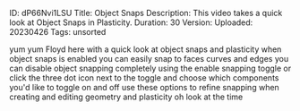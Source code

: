ID: dP66Nvi1LSU
Title: Object Snaps
Description: This video takes a quick look at Object Snaps in Plasticity.
Duration: 30
Version: 
Uploaded: 20230426
Tags: unsorted

yum yum Floyd here with a quick look at
object snaps and plasticity when object
snaps is enabled you can easily snap to
faces curves and edges you can disable
object snapping completely using the
enable snapping toggle or click the
three dot icon next to the toggle and
choose which components you'd like to
toggle on and off use these options to
refine snapping when creating and
editing geometry and plasticity oh look
at the time
